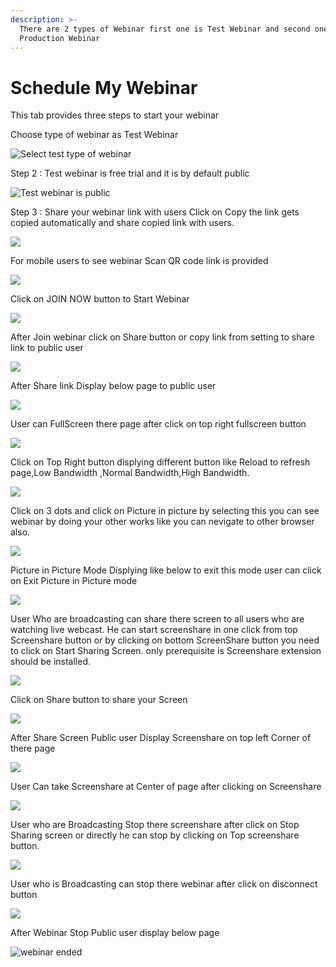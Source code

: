 ```yaml
---
description: >-
  There are 2 types of Webinar first one is Test Webinar and second one is
  Production Webinar
---
```


# Schedule My Webinar

This tab provides three steps to start your webinar

Choose type of webinar as Test Webinar

![Select test type of webinar](../.gitbook/assets/step-_webinar.PNG)

Step 2 : Test webinar is free trial and it is by default public

![Test webinar is public ](../.gitbook/assets/test_step_2.PNG)

Step 3 : Share your webinar link with users Click on Copy the link gets copied automatically and share copied link with users.

![](../.gitbook/assets/image%20%2827%29.png)

For mobile users to see webinar Scan QR code link is provided

![](../.gitbook/assets/image%20%28168%29.png)

Click on JOIN NOW button to Start Webinar

![](../.gitbook/assets/image%20%2858%29.png)

After Join webinar click on Share button or copy link from setting to share link to public user

![](../.gitbook/assets/image%20%2898%29.png)

After Share link Display below page to public user

![](../.gitbook/assets/image%20%2857%29.png)

User can FullScreen there page after click on top right fullscreen button

![](../.gitbook/assets/image%20%283%29.png)

  
Click on Top Right button displying different button like Reload to refresh page,Low Bandwidth ,Normal Bandwidth,High Bandwidth.

![](../.gitbook/assets/image%20%28131%29.png)

Click on  3 dots and click on Picture in picture by selecting this you can see webinar by doing your other works like you can nevigate to other browser also.

![](../.gitbook/assets/image%20%2868%29.png)

Picture in Picture Mode Displying like below to exit this mode user can click on Exit Picture in Picture mode

![](../.gitbook/assets/image%20%28127%29.png)

User Who are broadcasting can share there screen to all users who are watching live webcast. He can start screenshare in one click from top Screenshare button or by clicking on bottom ScreenShare button you need to click on Start Sharing Screen. only prerequisite is Screenshare extension should be installed.

![](../.gitbook/assets/image%20%28117%29.png)

Click on Share button to share your Screen

![](../.gitbook/assets/image%20%2885%29.png)

After Share Screen Public user Display Screenshare on top left Corner of there page 

![](../.gitbook/assets/image%20%2840%29.png)

User Can take Screenshare at Center of page after clicking on Screenshare 

![](../.gitbook/assets/image%20%2866%29.png)

User who are Broadcasting Stop there screenshare after click on Stop Sharing screen or directly he can stop by clicking on Top screenshare button.

![](../.gitbook/assets/image%20%282%29.png)

User who is Broadcasting can stop there webinar after click on disconnect button

![](../.gitbook/assets/image%20%2834%29.png)

After Webinar Stop Public user display below page

![webinar ended](../.gitbook/assets/image%20%28135%29.png)









